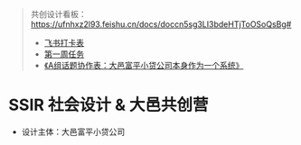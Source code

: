 > 共创设计看板：https://ufnhxz2l93.feishu.cn/docs/doccn5sg3LI3bdeHTjToOSoQsBg#
>
> - [飞书打卡表](https://q6k1h5q69p.feishu.cn/sheets/shtcnVzznXirQXlrnpErk6e3tzs)
> - [第一周任务](./第一周任务.md)
> - [《A组话题协作表：大邑富平小贷公司本身作为一个系统》](https://shimo.im/file-invite/u.Xqv0gJYMkr37qJZ6/ )

# SSIR 社会设计 & 大邑共创营

- 设计主体：大邑富平小贷公司

